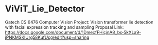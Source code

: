 # ViViT_Lie_Detector
Gatech CS 6476 Computer Vision Project: Vision transformer lie detection with facial expression tracking and sampling
Proposal Link: https://docs.google.com/document/d/1DmecfFHicjnA8_bx-5kXLa9-jPNKMSKlUrg58KufUcg/edit?usp=sharing
